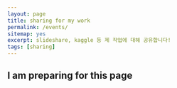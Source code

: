 ```yaml
---
layout: page
title: sharing for my work
permalink: /events/
sitemap: yes
excerpt: slideshare, kaggle 등 제 작업에 대해 공유합니다!
tags: [sharing]
---
```


## I am preparing for this page
